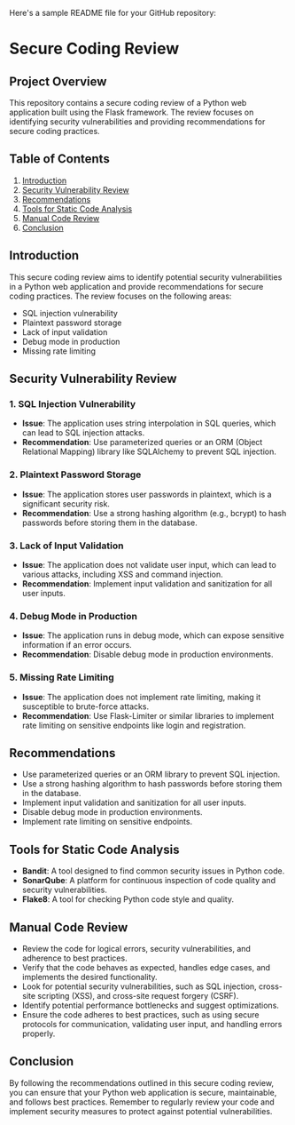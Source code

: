 Here's a sample README file for your GitHub repository:

**Secure Coding Review**
==========================

**Project Overview**
-------------------

This repository contains a secure coding review of a Python web application built using the Flask framework. The review focuses on identifying security vulnerabilities and providing recommendations for secure coding practices.

**Table of Contents**
-----------------

1. [Introduction](#introduction)
2. [Security Vulnerability Review](#security-vulnerability-review)
3. [Recommendations](#recommendations)
4. [Tools for Static Code Analysis](#tools-for-static-code-analysis)
5. [Manual Code Review](#manual-code-review)
6. [Conclusion](#conclusion)

**Introduction**
---------------

This secure coding review aims to identify potential security vulnerabilities in a Python web application and provide recommendations for secure coding practices. The review focuses on the following areas:

* SQL injection vulnerability
* Plaintext password storage
* Lack of input validation
* Debug mode in production
* Missing rate limiting

**Security Vulnerability Review**
-------------------------------

### 1. SQL Injection Vulnerability

* **Issue**: The application uses string interpolation in SQL queries, which can lead to SQL injection attacks.
* **Recommendation**: Use parameterized queries or an ORM (Object Relational Mapping) library like SQLAlchemy to prevent SQL injection.

### 2. Plaintext Password Storage

* **Issue**: The application stores user passwords in plaintext, which is a significant security risk.
* **Recommendation**: Use a strong hashing algorithm (e.g., bcrypt) to hash passwords before storing them in the database.

### 3. Lack of Input Validation

* **Issue**: The application does not validate user input, which can lead to various attacks, including XSS and command injection.
* **Recommendation**: Implement input validation and sanitization for all user inputs.

### 4. Debug Mode in Production

* **Issue**: The application runs in debug mode, which can expose sensitive information if an error occurs.
* **Recommendation**: Disable debug mode in production environments.

### 5. Missing Rate Limiting

* **Issue**: The application does not implement rate limiting, making it susceptible to brute-force attacks.
* **Recommendation**: Use Flask-Limiter or similar libraries to implement rate limiting on sensitive endpoints like login and registration.

**Recommendations**
-------------------

* Use parameterized queries or an ORM library to prevent SQL injection.
* Use a strong hashing algorithm to hash passwords before storing them in the database.
* Implement input validation and sanitization for all user inputs.
* Disable debug mode in production environments.
* Implement rate limiting on sensitive endpoints.

**Tools for Static Code Analysis**
---------------------------------

* **Bandit**: A tool designed to find common security issues in Python code.
* **SonarQube**: A platform for continuous inspection of code quality and security vulnerabilities.
* **Flake8**: A tool for checking Python code style and quality.

**Manual Code Review**
---------------------

* Review the code for logical errors, security vulnerabilities, and adherence to best practices.
* Verify that the code behaves as expected, handles edge cases, and implements the desired functionality.
* Look for potential security vulnerabilities, such as SQL injection, cross-site scripting (XSS), and cross-site request forgery (CSRF).
* Identify potential performance bottlenecks and suggest optimizations.
* Ensure the code adheres to best practices, such as using secure protocols for communication, validating user input, and handling errors properly.

**Conclusion**
----------

By following the recommendations outlined in this secure coding review, you can ensure that your Python web application is secure, maintainable, and follows best practices. Remember to regularly review your code and implement security measures to protect against potential vulnerabilities.
